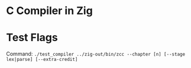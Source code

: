 # C Compiler in Zig


# Test Flags
Command: `./test_compiler ../zig-out/bin/zcc --chapter [n] [--stage lex|parse] [--extra-credit]`
